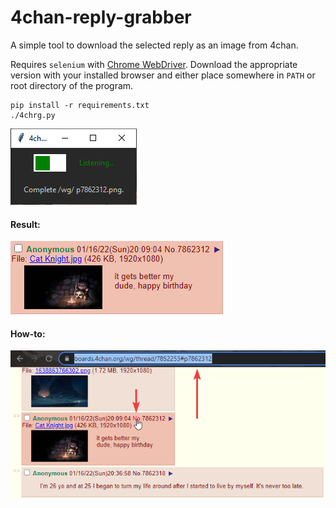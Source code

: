 # 4chan-reply-grabber
A simple tool to download the selected reply as an image from 4chan. 

Requires `selenium` with [Chrome WebDriver](https://chromedriver.chromium.org/downloads). Download the appropriate version with your installed browser and either place somewhere in `PATH` or root directory of the program.

```
pip install -r requirements.txt
./4chrg.py
```
![](extras/screenshot.png)

#### Result:
![](extras/result.png)

#### How-to:
![](extras/how-to.png)
